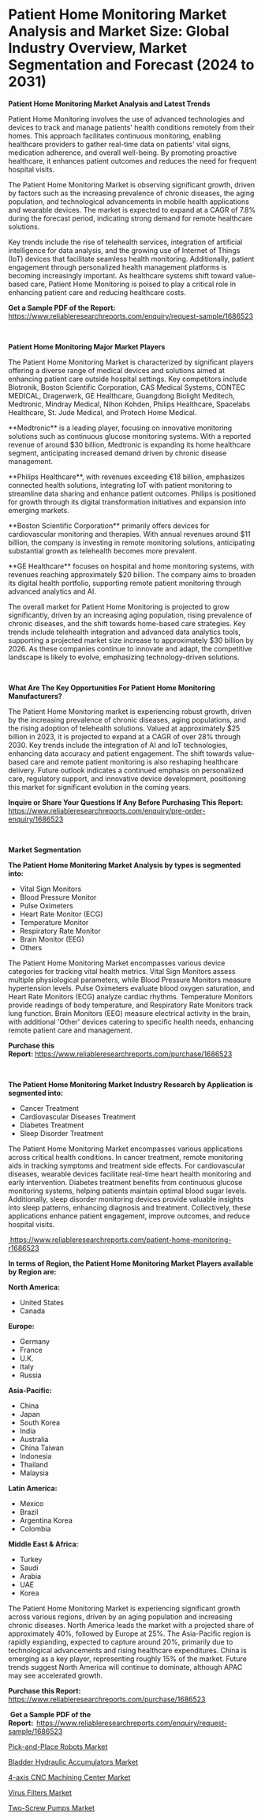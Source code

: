 <p><h1>Patient Home Monitoring Market Analysis and Market Size: Global Industry Overview, Market Segmentation and Forecast (2024 to 2031)</h1></p><p><strong>Patient Home Monitoring Market Analysis and Latest Trends</strong></p>
<p><p>Patient Home Monitoring involves the use of advanced technologies and devices to track and manage patients' health conditions remotely from their homes. This approach facilitates continuous monitoring, enabling healthcare providers to gather real-time data on patients' vital signs, medication adherence, and overall well-being. By promoting proactive healthcare, it enhances patient outcomes and reduces the need for frequent hospital visits.</p><p>The Patient Home Monitoring Market is observing significant growth, driven by factors such as the increasing prevalence of chronic diseases, the aging population, and technological advancements in mobile health applications and wearable devices. The market is expected to expand at a CAGR of 7.8% during the forecast period, indicating strong demand for remote healthcare solutions. </p><p>Key trends include the rise of telehealth services, integration of artificial intelligence for data analysis, and the growing use of Internet of Things (IoT) devices that facilitate seamless health monitoring. Additionally, patient engagement through personalized health management platforms is becoming increasingly important. As healthcare systems shift toward value-based care, Patient Home Monitoring is poised to play a critical role in enhancing patient care and reducing healthcare costs.</p></p>
<p><strong>Get a Sample PDF of the Report:&nbsp;</strong> <a href="https://www.reliableresearchreports.com/enquiry/request-sample/1686523?utm_campaign=1289&utm_medium=2&utm_source=Github&utm_content=ia&utm_term=16102024&utm_id=patient-home-monitoring">https://www.reliableresearchreports.com/enquiry/request-sample/1686523</a></p>
<p>&nbsp;</p>
<p><strong>Patient Home Monitoring Major Market Players</strong></p>
<p><p>The Patient Home Monitoring Market is characterized by significant players offering a diverse range of medical devices and solutions aimed at enhancing patient care outside hospital settings. Key competitors include Biotronik, Boston Scientific Corporation, CAS Medical Systems, CONTEC MEDICAL, Dragerwerk, GE Healthcare, Guangdong Biolight Meditech, Medtronic, Mindray Medical, Nihon Kohden, Philips Healthcare, Spacelabs Healthcare, St. Jude Medical, and Protech Home Medical.</p><p>**Medtronic** is a leading player, focusing on innovative monitoring solutions such as continuous glucose monitoring systems. With a reported revenue of around $30 billion, Medtronic is expanding its home healthcare segment, anticipating increased demand driven by chronic disease management.</p><p>**Philips Healthcare**, with revenues exceeding €18 billion, emphasizes connected health solutions, integrating IoT with patient monitoring to streamline data sharing and enhance patient outcomes. Philips is positioned for growth through its digital transformation initiatives and expansion into emerging markets.</p><p>**Boston Scientific Corporation** primarily offers devices for cardiovascular monitoring and therapies. With annual revenues around $11 billion, the company is investing in remote monitoring solutions, anticipating substantial growth as telehealth becomes more prevalent.</p><p>**GE Healthcare** focuses on hospital and home monitoring systems, with revenues reaching approximately $20 billion. The company aims to broaden its digital health portfolio, supporting remote patient monitoring through advanced analytics and AI.</p><p>The overall market for Patient Home Monitoring is projected to grow significantly, driven by an increasing aging population, rising prevalence of chronic diseases, and the shift towards home-based care strategies. Key trends include telehealth integration and advanced data analytics tools, supporting a projected market size increase to approximately $30 billion by 2026. As these companies continue to innovate and adapt, the competitive landscape is likely to evolve, emphasizing technology-driven solutions.</p></p>
<p>&nbsp;</p>
<p><strong>What Are The Key Opportunities For Patient Home Monitoring Manufacturers?</strong></p>
<p><p>The Patient Home Monitoring market is experiencing robust growth, driven by the increasing prevalence of chronic diseases, aging populations, and the rising adoption of telehealth solutions. Valued at approximately $25 billion in 2023, it is projected to expand at a CAGR of over 28% through 2030. Key trends include the integration of AI and IoT technologies, enhancing data accuracy and patient engagement. The shift towards value-based care and remote patient monitoring is also reshaping healthcare delivery. Future outlook indicates a continued emphasis on personalized care, regulatory support, and innovative device development, positioning this market for significant evolution in the coming years.</p></p>
<p><strong>Inquire or Share Your Questions If Any Before Purchasing This Report:</strong> <a href="https://www.reliableresearchreports.com/enquiry/pre-order-enquiry/1686523?utm_campaign=1289&utm_medium=2&utm_source=Github&utm_content=ia&utm_term=16102024&utm_id=patient-home-monitoring">https://www.reliableresearchreports.com/enquiry/pre-order-enquiry/1686523</a></p>
<p>&nbsp;</p>
<p><strong>Market Segmentation</strong></p>
<p><strong>The Patient Home Monitoring Market Analysis by types is segmented into:</strong></p>
<p><ul><li>Vital Sign Monitors</li><li>Blood Pressure Monitor</li><li>Pulse Oximeters</li><li>Heart Rate Monitor (ECG)</li><li>Temperature Monitor</li><li>Respiratory Rate Monitor</li><li>Brain Monitor (EEG)</li><li>Others</li></ul></p>
<p><p>The Patient Home Monitoring Market encompasses various device categories for tracking vital health metrics. Vital Sign Monitors assess multiple physiological parameters, while Blood Pressure Monitors measure hypertension levels. Pulse Oximeters evaluate blood oxygen saturation, and Heart Rate Monitors (ECG) analyze cardiac rhythms. Temperature Monitors provide readings of body temperature, and Respiratory Rate Monitors track lung function. Brain Monitors (EEG) measure electrical activity in the brain, with additional 'Other' devices catering to specific health needs, enhancing remote patient care and management.</p></p>
<p><strong>Purchase this Report:&nbsp;</strong><a href="https://www.reliableresearchreports.com/purchase/1686523?utm_campaign=1289&utm_medium=2&utm_source=Github&utm_content=ia&utm_term=16102024&utm_id=patient-home-monitoring">https://www.reliableresearchreports.com/purchase/1686523</a></p>
<p>&nbsp;</p>
<p><strong>The Patient Home Monitoring Market Industry Research by Application is segmented into:</strong></p>
<p><ul><li>Cancer Treatment</li><li>Cardiovascular Diseases Treatment</li><li>Diabetes Treatment</li><li>Sleep Disorder Treatment</li></ul></p>
<p><p>The Patient Home Monitoring Market encompasses various applications across critical health conditions. In cancer treatment, remote monitoring aids in tracking symptoms and treatment side effects. For cardiovascular diseases, wearable devices facilitate real-time heart health monitoring and early intervention. Diabetes treatment benefits from continuous glucose monitoring systems, helping patients maintain optimal blood sugar levels. Additionally, sleep disorder monitoring devices provide valuable insights into sleep patterns, enhancing diagnosis and treatment. Collectively, these applications enhance patient engagement, improve outcomes, and reduce hospital visits.</p></p>
<p><a href="https://www.reliableresearchreports.com/patient-home-monitoring-r1686523?utm_campaign=1289&utm_medium=2&utm_source=Github&utm_content=ia&utm_term=16102024&utm_id=patient-home-monitoring">&nbsp;https://www.reliableresearchreports.com/patient-home-monitoring-r1686523</a></p>
<p><strong>In terms of Region, the Patient Home Monitoring Market Players available by Region are:</strong></p>
<p>
    <p> <strong> North America: </strong>
        <ul>
            <li>United States</li>
            <li>Canada</li>
        </ul>
        </p> 
    <p> <strong> Europe: </strong>
        <ul>
            <li>Germany</li>
            <li>France</li>
            <li>U.K.</li>
            <li>Italy</li>
            <li>Russia</li>
        </ul>
        </p> 
    <p> <strong> Asia-Pacific: </strong>
        <ul>
            <li>China</li>
            <li>Japan</li>
            <li>South Korea</li>
            <li>India</li>
            <li>Australia</li>
            <li>China Taiwan</li>
            <li>Indonesia</li>
            <li>Thailand</li>
            <li>Malaysia</li>
        </ul>
        </p> 
    <p> <strong> Latin America: </strong>
        <ul>
            <li>Mexico</li>
            <li>Brazil</li>
            <li>Argentina Korea</li>
            <li>Colombia</li>
        </ul>
        </p> 
    <p> <strong> Middle East & Africa: </strong>
        <ul>
            <li>Turkey</li>
            <li>Saudi</li>
            <li>Arabia</li>
            <li>UAE</li>
            <li>Korea</li>
        </ul>
    </p>
    </p>
<p><p>The Patient Home Monitoring Market is experiencing significant growth across various regions, driven by an aging population and increasing chronic diseases. North America leads the market with a projected share of approximately 40%, followed by Europe at 25%. The Asia-Pacific region is rapidly expanding, expected to capture around 20%, primarily due to technological advancements and rising healthcare expenditures. China is emerging as a key player, representing roughly 15% of the market. Future trends suggest North America will continue to dominate, although APAC may see accelerated growth.</p></p>
<p><strong>Purchase this Report: </strong><a href="https://www.reliableresearchreports.com/purchase/1686523?utm_campaign=1289&utm_medium=2&utm_source=Github&utm_content=ia&utm_term=16102024&utm_id=patient-home-monitoring">https://www.reliableresearchreports.com/purchase/1686523</a></p>
<p>&nbsp;<strong>Get a Sample PDF of the Report:&nbsp;&nbsp;</strong><a href="https://www.reliableresearchreports.com/enquiry/request-sample/1686523?utm_campaign=1289&utm_medium=2&utm_source=Github&utm_content=ia&utm_term=16102024&utm_id=patient-home-monitoring">https://www.reliableresearchreports.com/enquiry/request-sample/1686523</a></p>
<p><strong></strong></p>
<p><p><a href="https://www.linkedin.com/pulse/future-ready-strategic-insights-global-pick-and-place-76z8c?trk=public_post_embed_feed-article-content&utm_campaign=1289&utm_medium=2&utm_source=Github&utm_content=ia&utm_term=16102024&utm_id=patient-home-monitoring">Pick-and-Place Robots Market</a></p><p><a href="https://www.linkedin.com/pulse/bladder-hydraulic-accumulators-market-essentials-key-players-n8emc?trk=public_post_embed_feed-article-content&utm_campaign=1289&utm_medium=2&utm_source=Github&utm_content=ia&utm_term=16102024&utm_id=patient-home-monitoring">Bladder Hydraulic Accumulators Market</a></p><p><a href="https://www.linkedin.com/pulse/future-trends-global-4-axis-cnc-machining-center-market-insights-7dwkc?trk=public_post_embed_feed-article-content&utm_campaign=1289&utm_medium=2&utm_source=Github&utm_content=ia&utm_term=16102024&utm_id=patient-home-monitoring">4-axis CNC Machining Center Market</a></p><p><a href="https://www.linkedin.com/pulse/virus-filters-market-research-report-exploring-size-revenue-mjq4c?trk=public_post_embed_feed-article-content&utm_campaign=1289&utm_medium=2&utm_source=Github&utm_content=ia&utm_term=16102024&utm_id=patient-home-monitoring">Virus Filters Market</a></p><p><a href="https://www.linkedin.com/pulse/two-screw-pumps-market-ecosystem-competitive-landscape-strategic-g4coc?trk=public_post_embed_feed-article-content&utm_campaign=1289&utm_medium=2&utm_source=Github&utm_content=ia&utm_term=16102024&utm_id=patient-home-monitoring">Two-Screw Pumps Market</a></p></p>